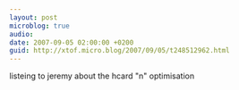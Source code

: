 ```yaml
---
layout: post
microblog: true
audio: 
date: 2007-09-05 02:00:00 +0200
guid: http://xtof.micro.blog/2007/09/05/t248512962.html
---
```

listeing to jeremy about the hcard "n" optimisation
